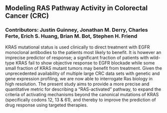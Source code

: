 ## Modeling RAS Pathway Activity in Colorectal Cancer (CRC)
### Contributors: Justin Guinney, Jonathan M. Derry, Charles Ferte, Erich S. Huang, Brian M. Bot, Stephen H. Friend

KRAS mutational status is used clinically to direct treatment with EGFR monoclonal antibodies to the patients most likely to benefit. It is however an imprecise predictor of response; a significant fraction of patients with wild-type KRAS fail to show objective response to EGFR blockade while some small fraction of KRAS mutant tumors may benefit from treatment. Given the unprecedented availability of multiple large CRC data sets with genetic and gene expression profiling, we are now able to interrogate Ras biology in high resolution. The present study aims to provide a more precise and quantitative metric for describing a “RAS-activated” pathway, to expand the criteria of activating mechanisms beyond the canonical mutations of KRAS (specifically codons 12, 13 & 61), and thereby to improve the prediction of drug response using targeted therapies.

